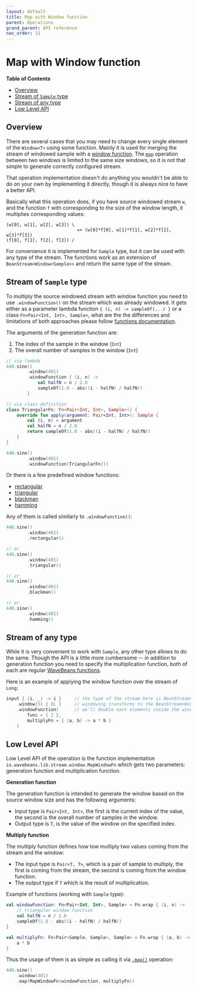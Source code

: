 ```yaml
---
layout: default
title: Map with Window function
parent: Operations
grand_parent: API reference
nav_order: 13
---
```

# Map with Window function

<!-- START doctoc generated TOC please keep comment here to allow auto update -->
<!-- DON'T EDIT THIS SECTION, INSTEAD RE-RUN doctoc TO UPDATE -->
**Table of Contents**

- [Overview](#overview)
- [Stream of `Sample` type](#stream-of-sample-type)
- [Stream of any type](#stream-of-any-type)
- [Low Level API](#low-level-api)

<!-- END doctoc generated TOC please keep comment here to allow auto update -->

## Overview

There are several cases that you may need to change every single element of the `Window<T>` using some function. Mainly it is used for merging the stream of windowed sample with a [window function](https://en.wikipedia.org/wiki/Window_function). The [`map`](map-operation.md) operation between two windows is limited to the same size windows, so it is not that simple to generate correctly configured stream. 

That operation implementation doesn't do anything you wouldn't be able to do on your own by implementing it directly, though it is always nice to have a better API.

Basically what this operation does, if you have source windowed stream `w`, and the function `f` with corresponding to the size of the window length, it multiplies corresponding values:

```text
(w[0], w[1], w[2], w[3]) \
                           => (w[0]*f[0], w[1]*f[1], w[2]*f[2], w[3]*f[3])
(f[0], f[1], f[2], f[3]) /
``` 

For convenience it is implemented for `Sample` type, but it can be used with any type of the stream. The functions work as an extension of `BeanStream<Window<Sample>>` and return the same type of the stream.

## Stream of `Sample` type

To multiply the source windowed stream with window function you need to use `.windowFunction()` on the stream which was already windowed. It gets either as a parameter lambda function `{ (i, n) -> sampleOf(...) }` or a class `Fn<Pair<Int, Int>, Sample>`, what are the the differences and limitations of both approaches please follow [functions documentation](../functions.md).

The arguments of the generation function are:
1. The index of the sample in the window (`Int`)
2. The overall number of samples in the window (`Int`) 

```kotlin
// via lambda
440.sine()
        .window(401)
        .windowFunction { (i, n) ->
            val halfN = n / 2.0
            sampleOf(1.0 - abs((i - halfN) / halfN))
        }

// via class definition
class TriangularFn: Fn<Pair<Int, Int>, Sample>() {
    override fun apply(argument: Pair<Int, Int>): Sample {
        val (i, n) = argument
        val halfN = n / 2.0
        return sampleOf(1.0 - abs((i - halfN) / halfN))
    }
}

440.sine()
        .window(401)
        .windowFunction(TriangularFn())
```

Or there is a few predefined window functions:

* [rectangular](https://en.wikipedia.org/wiki/Window_function#Rectangular_window)
* [triangular](https://en.wikipedia.org/wiki/Window_function#Triangular_window)
* [blackman](https://en.wikipedia.org/wiki/Window_function#Blackman_window)
* [hamming](https://en.wikipedia.org/wiki/Window_function#Hann_and_Hamming_windows)

Any of them is called similarly to `.windowFunction()`:

```kotlin
440.sine()
        .window(401)
        .rectangular()

// or 
440.sine()
        .window(401)
        .triangular()

// or 
440.sine()
        .window(401)
        .blackman()

// or 
440.sine()
        .window(401)
        .hamming()
```

## Stream of any type

While it is very convenient to work with `Sample`, any other type allows to do the same. Though the API is a little more cumbersome -- in addition to generation function you need to specify the multiplication function, both of each are regular [WaveBeans functions](../functions.md).

Here is an example of applying the window function over the stream of `Long`:

```kotlin
input { (i, _) -> i }     // the type of the stream here is BeanStream<Long>
    .window(5) { 0L }     // windowing transforms to the BeanStream<Window<Long>> 
    .windowFunction(      // we'll double each elements inside the window
        func = { 2 },
        multiplyFn = { (a, b) -> a * b }
    )
``` 

## Low Level API

Low Level API of the operation is the function implementation `io.wavebeans.lib.stream.window.MapWindowFn` which gets two parameters: generation function and multiplication function.

**Generation function**

The generation function is intended to generate the window based on the source window size and has the following arguments:
 * Input type is `Pair<Int, Int>`, the first is the current index of the value, the second is the overall number of samples in the window.
 * Output type is `T`, is the value of the window on the specified index.

**Multiply function**

The multiply function defines how tow multiply two values coming from the stream and the window:
 * The input type is `Pair<T, T>`, which is a pair of sample to multiply, the first is coming from the stream, the second is coming from the window function.
 * The output type if `T` which is the result of multiplication.

Example of functions (working with `Sample` type):

```kotlin
val windowFunction: Fn<Pair<Int, Int>, Sample> = Fn.wrap { (i, n) ->
    // triangular window function
    val halfN = n / 2.0
    sampleOf(1.0 - abs((i - halfN) / halfN))
}

val multiplyFn: Fn<Pair<Sample, Sample>, Sample> = Fn.wrap { (a, b) ->
    a * b
}
```

Thus the usage of them is as simple as calling it via [`.map()`](map-operation.md) operation: 

```kotlin
440.sine()
    .window(401)
    .map(MapWindowFn(windowFunction, multiplyFn))
```